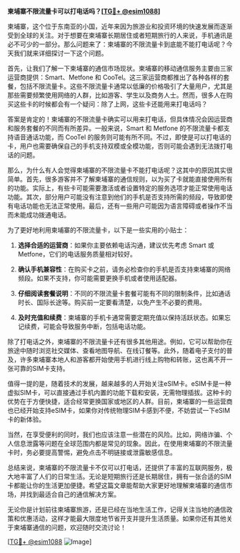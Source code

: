 **柬埔寨不限流量卡可以打电话吗？[[TG💪+ @esim1088](https://t.me/s/esim1088)]**

柬埔寨，这个位于东南亚的小国，近年来因为旅游业和投资环境的快速发展而逐渐受到全球的关注。对于想要在柬埔寨长期居住或者短期旅行的人来说，手机通讯是必不可少的一部分。那么问题来了：柬埔寨的不限流量卡到底能不能打电话呢？今天我们就来详细探讨一下这个问题。

首先，让我们了解一下柬埔寨的通信市场现状。柬埔寨的移动通信服务主要由三家运营商提供：Smart、Metfone 和 CooTel。这三家运营商都推出了各种各样的套餐，包括不限流量卡。这些不限流量卡通常以低廉的价格吸引了大量用户，尤其是那些需要频繁使用网络的人群，比如游客、学生以及商务人士。然而，很多人在购买这些卡的时候都会有一个疑问：除了上网，这些卡还能用来打电话吗？

答案是肯定的！柬埔寨的不限流量卡确实可以用来打电话，但具体情况会因运营商和服务套餐的不同而有所差异。一般来说，Smart 和 Metfone 的不限流量卡都支持语音通话功能，而 CooTel 的服务则可能有所不同。不过，即使是可以打电话的卡，用户也需要确保自己的手机支持双模或全模功能，否则可能会遇到无法拨打电话的问题。

那么，为什么有人会觉得柬埔寨的不限流量卡不能打电话呢？这其中的原因其实很简单。首先，很多游客并不了解柬埔寨的通信规则，以为买了卡就能直接使用所有的功能。实际上，有些卡可能需要激活或者设置特定的服务选项才能正常使用电话功能。其次，部分用户可能没有注意到他们的手机是否支持所需的频段，导致即使有电话功能也无法正常使用。最后，还有一些用户可能因为语言障碍或者操作不当而未能成功拨通电话。

为了更好地利用柬埔寨的不限流量卡，以下是一些实用的小贴士：

1. **选择合适的运营商**：如果你主要依赖电话沟通，建议优先考虑 Smart 或 Metfone，它们的电话服务质量相对较好。
   
2. **确认手机兼容性**：在购买卡之前，请务必检查你的手机是否支持柬埔寨的网络频段。如果不支持，你可能需要更换手机或者使用适配器。

3. **仔细阅读套餐说明**：不同的不限流量卡套餐可能有不同的限制条件，比如通话时长、国际长途等。购买前一定要看清楚，以免产生不必要的费用。

4. **及时充值和续费**：柬埔寨的手机卡通常需要定期充值以保持活跃状态。如果忘记续费，可能会导致服务中断，包括电话功能。

除了打电话之外，柬埔寨的不限流量卡还有很多其他用途。例如，它可以帮助你在旅途中随时浏览社交媒体、查看地图导航、在线订餐等。此外，随着电子支付的普及，许多柬埔寨本地人和游客都开始使用手机进行线上购物和转账，这也离不开一张可靠的SIM卡支持。

值得一提的是，随着技术的发展，越来越多的人开始关注eSIM卡。eSIM卡是一种虚拟SIM卡，可以直接通过手机内置的功能下载和安装，无需物理插拔。这种卡的优势在于方便快捷，适合经常更换国家或地区的人群。目前，柬埔寨的一些运营商也已经开始支持eSIM卡，如果你对传统物理SIM卡感到不便，不妨尝试一下eSIM卡的新体验。

当然，在享受便利的同时，我们也应该注意一些潜在的风险。比如，网络诈骗、个人信息泄露等问题在全球范围内都是常见的现象。因此，在使用柬埔寨的不限流量卡时，务必要提高警惕，避免点击不明链接或泄露敏感信息。

总结来说，柬埔寨的不限流量卡不仅可以打电话，还提供了丰富的互联网服务，极大地丰富了人们的日常生活。无论是短期旅行还是长期居住，拥有一张合适的SIM卡都能让你的生活更加便捷。希望这篇文章能帮助大家更好地理解柬埔寨的通信市场，并找到最适合自己的通信解决方案。

无论你是计划前往柬埔寨旅游，还是已经在当地生活工作，记得关注当地的通信政策和优惠活动，这样才能最大限度地节省开支并提升生活质量。如果你还有其他关于柬埔寨通信的问题，欢迎随时交流讨论！

[[TG💪+ @esim1088](https://t.me/s/esim1088) ![Image](https://i.postimg.cc/4NQfJmqS/Snipaste-2025-05-13-00-14-12.png)]